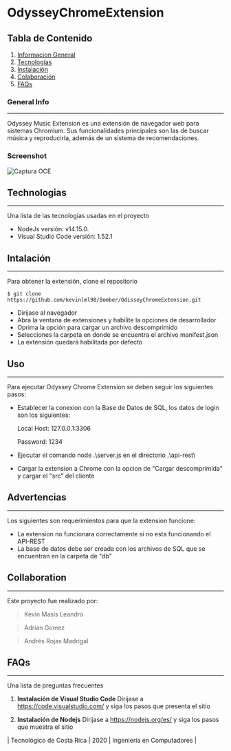 # OdysseyChromeExtension

## Tabla de Contenido
1. [Informacion General](#general-info)
2. [Tecnologías](#technologias)
3. [Instalación](#Intalación)
4. [Colaboración](#collaboration)
5. [FAQs](#faqs)
### General Info
***
Odyssey Music Extension es una extensión de navegador web para sistemas Chromium. Sus funcionalidades principales son las de buscar música y reproducirla, además de un sistema de recomendaciones. 

### Screenshot
![Captura OCE](https://github.com/kevinlml98/OdisseyChromeExtension/blob/main/Images/Captura.png)
## Technologias
***
Una lista de las tecnologías usadas en el proyecto
* NodeJs versión: v14.15.0.
* Visual Studio Code versión: 1.52.1

## Intalación
***
Para obtener la extensión, clone el repositorio
```
$ git clone https://github.com/kevinlml98/Bomber/OdisseyChromeExtension.git
```
* Dirijase al navegador
* Abra la ventana de extensiones y habilite la opciones de desarrollador
* Oprima la opción para cargar un archivo descomprimido
* Selecciones la carpeta en donde se encuentra el archivo manifest.json
* La extensión quedará habilitada por defecto

## Uso
***
Para ejecutar Odyssey Chrome Extension se deben seguir los siguientes pasos:
* Establecer la conexion con la Base de Datos de SQL, los datos de login son los siguientes:

  Local Host: 127.0.0.1:3306
  
  Password: 1234

* Ejecutar el comando node .\server.js en el directorio .\api-rest\
* Cargar la extension a Chrome con la opcion de "Cargar descomprimida" y cargar el "src" del cliente

## Advertencias
***
Los siguientes son requerimientos para que la extension funcione:

* La extension no funcionara correctamente si no esta funcionando el API-REST
* La base de datos debe ser creada con los archivos de SQL que se encuentran en la carpeta de "db"

## Collaboration
***
Este proyecto fue realizado por:
> Kevin Masis Leandro

> Adrian Gomez

> Andrés Rojas Madrigal

## FAQs
***
Una lista de preguntas frecuentes
1. **Instalación de Visual Studio Code**
Dirijase a https://code.visualstudio.com/ y siga los pasos que presenta el sitio

2. __Instalación de Nodejs__ 
Dirijase a https://nodejs.org/es/ y siga los pasos que muestra el sitio

| Tecnológico de Costa Rica | 2020 | Ingeniería en Computadores |
